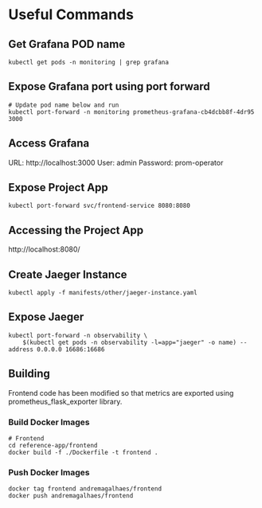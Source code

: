 # Useful Commands

## Get Grafana POD name

```
kubectl get pods -n monitoring | grep grafana
```

## Expose Grafana port using port forward

```
# Update pod name below and run
kubectl port-forward -n monitoring prometheus-grafana-cb4dcbb8f-4dr95 3000
```

## Access Grafana

URL: http://localhost:3000
User: admin
Password: prom-operator

## Expose Project App

```
kubectl port-forward svc/frontend-service 8080:8080
```
## Accessing the Project App

http://localhost:8080/


## Create Jaeger Instance

```
kubectl apply -f manifests/other/jaeger-instance.yaml
```

## Expose Jaeger

```
kubectl port-forward -n observability \
    $(kubectl get pods -n observability -l=app="jaeger" -o name) --address 0.0.0.0 16686:16686
```

## Building 

Frontend code has been modified so that metrics are exported using prometheus_flask_exporter library.

### Build Docker Images

```
# Frontend
cd reference-app/frontend
docker build -f ./Dockerfile -t frontend .
```

### Push Docker Images

```
docker tag frontend andremagalhaes/frontend
docker push andremagalhaes/frontend
```
